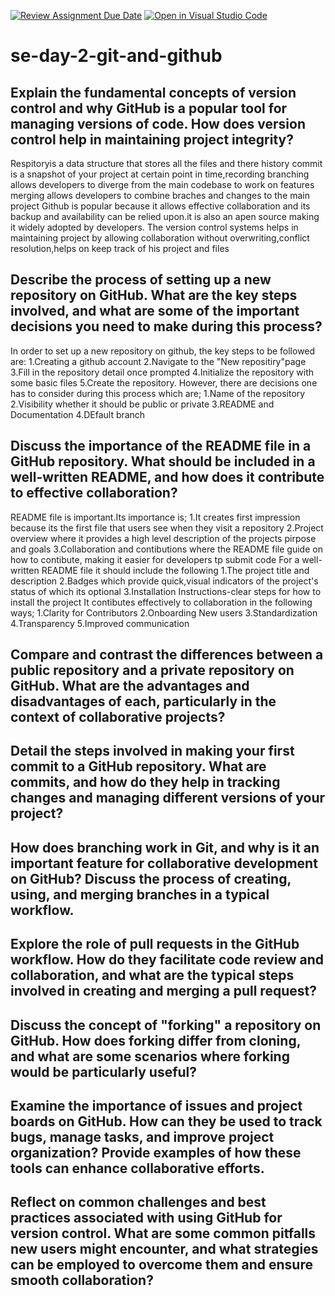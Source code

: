 [![Review Assignment Due Date](https://classroom.github.com/assets/deadline-readme-button-22041afd0340ce965d47ae6ef1cefeee28c7c493a6346c4f15d667ab976d596c.svg)](https://classroom.github.com/a/8wgCKhpZ)
[![Open in Visual Studio Code](https://classroom.github.com/assets/open-in-vscode-2e0aaae1b6195c2367325f4f02e2d04e9abb55f0b24a779b69b11b9e10269abc.svg)](https://classroom.github.com/online_ide?assignment_repo_id=15710649&assignment_repo_type=AssignmentRepo)
# se-day-2-git-and-github
## Explain the fundamental concepts of version control and why GitHub is a popular tool for managing versions of code. How does version control help in maintaining project integrity?
Respitoryis a data structure that stores all the files and there history
commit is a snapshot of your project at certain point in time,recording
branching  allows developers to diverge from the main codebase to work on features 
merging allows developers to combine braches and changes to the main project
Github is popular because it allows effective collaboration and its backup and availability can be relied upon.it is also an apen source making it widely adopted by developers.
The version control systems helps in maintaining project by allowing collaboration without overwriting,conflict resolution,helps on keep track of his project and files

## Describe the process of setting up a new repository on GitHub. What are the key steps involved, and what are some of the important decisions you need to make during this process?
In order to set up a new repository on github, the key steps to be followed are:
1.Creating a github account
2.Navigate to the "New repositiry"page
3.Fill in the repository detail once prompted
4.Initialize the repository with some basic files
5.Create the repository.
However, there are decisions one has to consider during this process which are;
1.Name of the repository
2.Visibility whether it should be public or private
3.README and Documentation
4.DEfault branch

## Discuss the importance of the README file in a GitHub repository. What should be included in a well-written README, and how does it contribute to effective collaboration?
README file is important.Its importance is;
1.It creates first impression because its the first file that users see when they visit a repository
2.Project overview where it provides a high level description of the projects pirpose and goals
3.Collaboration and contibutions where the README file guide on how to contibute, making it easier for developers tp submit code
For a well-written README file it should include the following
1.The project title and description
2.Badges which provide quick,visual indicators of the project's status of which its optional
3.Installation Instructions-clear steps for how to install the project
It contibutes effectively to collaboration in the following ways;
1.Clarity for Contributors
2.Onboarding New users
3.Standardization
4.Transparency
5.Improved communication

## Compare and contrast the differences between a public repository and a private repository on GitHub. What are the advantages and disadvantages of each, particularly in the context of collaborative projects?

## Detail the steps involved in making your first commit to a GitHub repository. What are commits, and how do they help in tracking changes and managing different versions of your project?

## How does branching work in Git, and why is it an important feature for collaborative development on GitHub? Discuss the process of creating, using, and merging branches in a typical workflow.

## Explore the role of pull requests in the GitHub workflow. How do they facilitate code review and collaboration, and what are the typical steps involved in creating and merging a pull request?

## Discuss the concept of "forking" a repository on GitHub. How does forking differ from cloning, and what are some scenarios where forking would be particularly useful?

## Examine the importance of issues and project boards on GitHub. How can they be used to track bugs, manage tasks, and improve project organization? Provide examples of how these tools can enhance collaborative efforts.

## Reflect on common challenges and best practices associated with using GitHub for version control. What are some common pitfalls new users might encounter, and what strategies can be employed to overcome them and ensure smooth collaboration?
